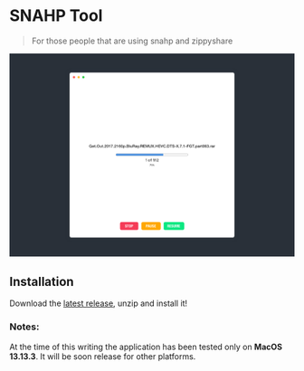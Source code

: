 # SNAHP Tool
> For those people that are using snahp and zippyshare

![main](assets/view-download-full.png)

## Installation 
Download the [latest release](https://github.com/rawnly/snahp-tool/releases/latest), unzip and install it!

### Notes:
At the time of this writing the application has been tested only on **MacOS 13.13.3**. It will be soon release for other platforms.